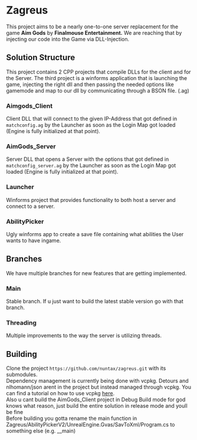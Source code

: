 # Zagreus
This project aims to be a nearly one-to-one server replacement for the game **Aim Gods** by **Finalmouse Entertainment.**
We are reaching that by injecting our code into the Game via DLL-Injection.



## Solution Structure
This project contains 2 CPP projects that compile DLLs for the client and for the Server.
The third project is a winforms application that is launching the game, injecting the right dll and then passing the needed options like gamemode and map to our dll by communicating through a BSON file. (.ag)
### Aimgods_Client
Client DLL that will connect to the given IP-Address that got defined in `matchconfig.ag` by the Launcher as soon as the Login Map got loaded (Engine is fully initialized at that point).
### AimGods_Server
Server DLL that opens a Server with the options that got defined in `matchconfig_server.ag` by the Launcher as soon as the Login Map got loaded (Engine is fully initialized at that point).
### Launcher
Winforms project that provides functionality to both host a server and connect to a server.
### AbilityPicker
Ugly winforms app to create a save file containing what abilities the User wants to have ingame.
## Branches
We have multiple branches for new features that are getting implemented.
### Main
Stable branch. If u just want to build the latest stable version go with that branch.
### Threading
Multiple improvements to the way the server is utilizing threads.
## Building
Clone the project `https://github.com/nuntax/zagreus.git` with its submodules.<br/>
Dependency management is currently being done with vcpkg.
Detours and nlhomann/json arent in the project but instead managed through vcpkg.
You can find a tutorial on how to use vcpkg [here](https://vcpkg.io/en/getting-started).<br/>
Also u cant build the AimGods_Client project in Debug Build mode for god knows what reason, just build the entire solution in release mode and youll be fine <br/>
Before building you gotta rename the main function in Zagreus/AbilityPickerV2/UnrealEngine.Gvas/SavToXml/Program.cs to something else (e.g. __main)
